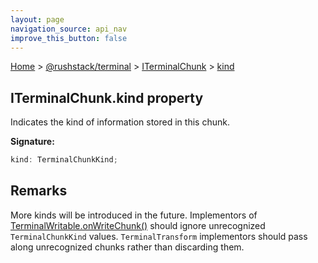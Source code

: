 ```yaml
---
layout: page
navigation_source: api_nav
improve_this_button: false
---
```



[Home](./index.md) &gt; [@rushstack/terminal](./terminal.md) &gt; [ITerminalChunk](./terminal.iterminalchunk.md) &gt; [kind](./terminal.iterminalchunk.kind.md)

## ITerminalChunk.kind property

Indicates the kind of information stored in this chunk.

<b>Signature:</b>

```typescript
kind: TerminalChunkKind;
```

## Remarks

More kinds will be introduced in the future. Implementors of [TerminalWritable.onWriteChunk()](./terminal.terminalwritable.onwritechunk.md) should ignore unrecognized `TerminalChunkKind` values. `TerminalTransform` implementors should pass along unrecognized chunks rather than discarding them.
